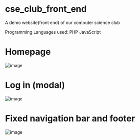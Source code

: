 # cse_club_front_end
A demo website(front end)  of our computer science club 

Programming Languages used:
PHP
JavaScript

# Homepage
![image](https://user-images.githubusercontent.com/52566550/127547677-6a47758f-8b99-4aee-ab74-1f12204fb98c.png)

# Log in (modal)
![image](https://user-images.githubusercontent.com/52566550/127546983-c5380d7e-1b63-4532-8d9b-a271a499fa88.png)

# Fixed navigation bar and footer
![image](https://user-images.githubusercontent.com/52566550/127547711-a839eb7e-e245-4ebf-97d1-abc998338006.png)

